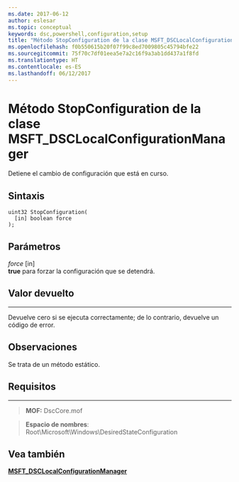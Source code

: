 ```yaml
---
ms.date: 2017-06-12
author: eslesar
ms.topic: conceptual
keywords: dsc,powershell,configuration,setup
title: "Método StopConfiguration de la clase MSFT_DSCLocalConfigurationManager"
ms.openlocfilehash: f0b550615b20f07f99c8ed7009805c45794bfe22
ms.sourcegitcommit: 75f70c7df01eea5e7a2c16f9a3ab1dd437a1f8fd
ms.translationtype: HT
ms.contentlocale: es-ES
ms.lasthandoff: 06/12/2017
---
```

# <a name="stopconfiguration-method-of-the-msftdsclocalconfigurationmanager-class"></a>Método StopConfiguration de la clase MSFT_DSCLocalConfigurationManager

Detiene el cambio de configuración que está en curso.

<a name="syntax"></a>Sintaxis
------

```mof
uint32 StopConfiguration(
  [in] boolean force
);
```

<a name="parameters"></a>Parámetros
----------

*force* \[in\]  
**true** para forzar la configuración que se detendrá.

## <a name="return-value"></a>Valor devuelto
------------

Devuelve cero si se ejecuta correctamente; de lo contrario, devuelve un código de error.

## <a name="remarks"></a>Observaciones

Se trata de un método estático.

## <a name="requirements"></a>Requisitos
------------
>**MOF:** DscCore.mof

>**Espacio de nombres**: Root\Microsoft\Windows\DesiredStateConfiguration


## <a name="see-also"></a>Vea también


[**MSFT_DSCLocalConfigurationManager**](msft-dsclocalconfigurationmanager.md)


 

 



